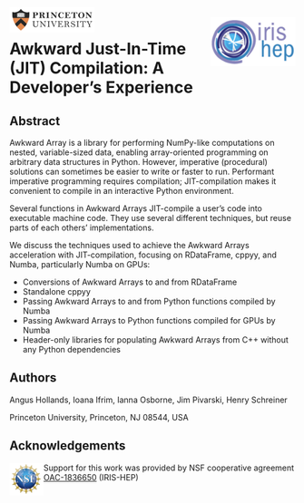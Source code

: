 <div>
<img src="img/Princeton_logo.png" width="150" align="left"/>
</div>

<br>

<div>
<img src="img/IRIS-HEP_logo.png" width="150" align="right"/>
</div>

# Awkward Just-In-Time (JIT) Compilation: A Developer’s Experience

## Abstract

Awkward Array is a library for performing NumPy-like computations on nested, variable-sized data, enabling array-oriented programming on arbitrary data structures in Python. However, imperative (procedural) solutions can sometimes be easier to write or faster to run. Performant imperative programming requires compilation; JIT-compilation makes it convenient to compile in an interactive Python environment.

Several functions in Awkward Arrays JIT-compile a user’s code into executable machine code. They use several different techniques, but reuse parts of each others’ implementations.

We discuss the techniques used to achieve the Awkward Arrays acceleration with JIT-compilation, focusing on RDataFrame, cppyy, and Numba, particularly Numba on GPUs:

* Conversions of Awkward Arrays to and from RDataFrame
* Standalone cppyy
* Passing Awkward Arrays to and from Python functions compiled by Numba
* Passing Awkward Arrays to Python functions compiled for GPUs by Numba
* Header-only libraries for populating Awkward Arrays from C++ without any Python dependencies

## Authors

Angus Hollands, Ioana Ifrim, Ianna Osborne, Jim Pivarski, Henry Schreiner

Princeton University,
Princeton, NJ 08544, USA


## Acknowledgements
<div>
<img src="img/NSF_logo.png" width="60" align="left"/>
</div>

Support for this work was provided by NSF cooperative agreement [OAC-1836650](https://www.nsf.gov/awardsearch/showAward?AWD_ID=1836650) (IRIS-HEP)
